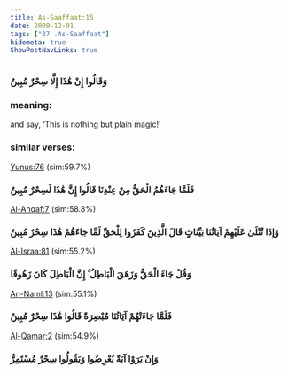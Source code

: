 ```yaml
---
title: As-Saaffaat:15
date: 2009-12-01
tags: ["37 .As-Saaffaat"]
hidemeta: true 
ShowPostNavLinks: true 
---
```

### وَقَالُوا إِنْ هَٰذَا إِلَّا سِحْرٌ مُبِينٌ
### meaning: 
and say, ‘This is nothing but plain magic!’
### similar verses: 

[Yunus:76](/10/76) (sim:59.7%)

### فَلَمَّا جَاءَهُمُ الْحَقُّ مِنْ عِنْدِنَا قَالُوا إِنَّ هَٰذَا لَسِحْرٌ مُبِينٌ

[Al-Ahqaf:7](/46/7) (sim:58.8%)

### وَإِذَا تُتْلَىٰ عَلَيْهِمْ آيَاتُنَا بَيِّنَاتٍ قَالَ الَّذِينَ كَفَرُوا لِلْحَقِّ لَمَّا جَاءَهُمْ هَٰذَا سِحْرٌ مُبِينٌ

[Al-Israa:81](/17/81) (sim:55.2%)

### وَقُلْ جَاءَ الْحَقُّ وَزَهَقَ الْبَاطِلُ ۚ إِنَّ الْبَاطِلَ كَانَ زَهُوقًا

[An-Naml:13](/27/13) (sim:55.1%)

### فَلَمَّا جَاءَتْهُمْ آيَاتُنَا مُبْصِرَةً قَالُوا هَٰذَا سِحْرٌ مُبِينٌ

[Al-Qamar:2](/54/2) (sim:54.9%)

### وَإِنْ يَرَوْا آيَةً يُعْرِضُوا وَيَقُولُوا سِحْرٌ مُسْتَمِرٌّ
